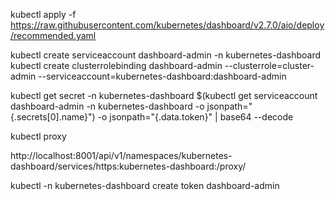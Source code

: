 kubectl apply -f https://raw.githubusercontent.com/kubernetes/dashboard/v2.7.0/aio/deploy/recommended.yaml


kubectl create serviceaccount dashboard-admin -n kubernetes-dashboard
kubectl create clusterrolebinding dashboard-admin --clusterrole=cluster-admin --serviceaccount=kubernetes-dashboard:dashboard-admin

kubectl get secret -n kubernetes-dashboard $(kubectl get serviceaccount dashboard-admin -n kubernetes-dashboard -o jsonpath="{.secrets[0].name}") -o jsonpath="{.data.token}" | base64 --decode

kubectl proxy


http://localhost:8001/api/v1/namespaces/kubernetes-dashboard/services/https:kubernetes-dashboard:/proxy/

kubectl -n kubernetes-dashboard create token dashboard-admin